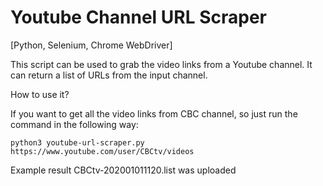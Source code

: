 # Youtube Channel URL Scraper

[Python, Selenium, Chrome WebDriver]

This script can be used to grab the video links from a Youtube channel. It can return a list of URLs from the input channel.

How to use it?

If you want to get all the video links from CBC channel, so just run the command in the following way:

	python3 youtube-url-scraper.py https://www.youtube.com/user/CBCtv/videos
	
Example result CBCtv-202001011120.list was uploaded
